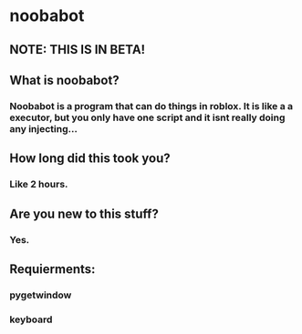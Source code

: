 # noobabot
## NOTE: THIS IS IN BETA!
## What is noobabot?
### Noobabot is a program that can do things in roblox. It is like a a executor, but you only have one script and it isnt really doing any injecting...

## How long did this took you?
### Like 2 hours.

## Are you new to this stuff?
### Yes.

## Requierments:
### pygetwindow
### keyboard
